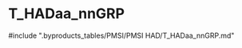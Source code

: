 # T_HADaa_nnGRP

<!-- ATTENTION : Ne pas supprimer ou modifier la ligne ci-dessous -->
#include ".byproducts_tables/PMSI/PMSI HAD/T_HADaa_nnGRP.md"
<!-- ATTENTION : Ne pas supprimer ou modifier la ligne ci-dessus -->
